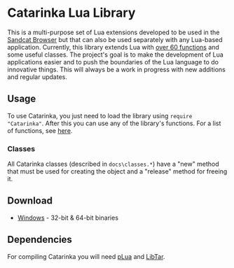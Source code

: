 # Catarinka Lua Library

This is a multi-purpose set of Lua extensions developed to be used in the [Sandcat Browser](https://github.com/felipedaragon/sandcat) but that can also be used separately with any Lua-based application. Currently, this library extends Lua with [over 60 functions](https://github.com/felipedaragon/catarinka/blob/master/lualib/docs/functions.md) and some useful classes. The project's goal is to make the development of Lua applications easier and to push the boundaries of the Lua language to do innovative things. This will always be a work in progress with new additions and regular updates.

## Usage

To use Catarinka, you just need to load the library using `require "Catarinka"`. After this you can use any of the library's functions. For a list of functions, see [here](https://github.com/felipedaragon/catarinka/blob/master/lualib/docs/functions.md).

### Classes

All Catarinka classes (described in `docs\classes.*`) have a "new" method that must be used for creating the object and a "release" method for freeing it.

## Download

* [Windows](https://syhunt.websiteseguro.com/pub/downloads/catarinka-1.0.zip) - 32-bit & 64-bit binaries

## Dependencies

For compiling Catarinka you will need [pLua](https://github.com/felipedaragon/pLua-XE) and  [LibTar](http://www.destructor.de/libtar/).